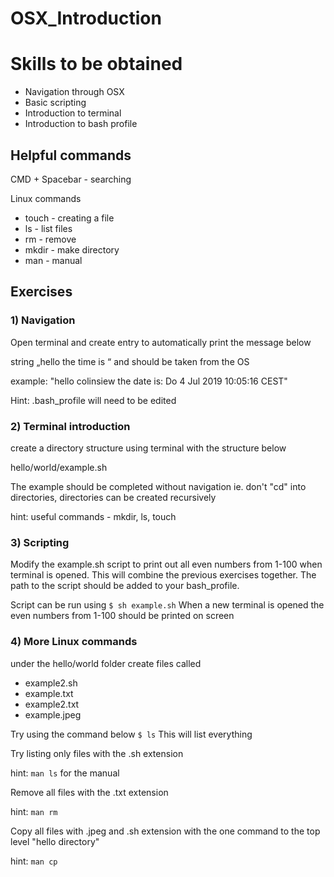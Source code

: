 # OSX_Introduction

# Skills to be obtained
- Navigation through OSX
- Basic scripting
- Introduction to terminal
- Introduction to bash profile

## Helpful commands
CMD + Spacebar - searching

Linux commands

* touch - creating a file
* ls - list files
* rm - remove
* mkdir - make directory
* man <command name> - manual

## Exercises

### 1) Navigation
Open terminal and create entry to automatically print the message below

string „hello <username> the time is <datetime>“
<username> and <datetime> should be taken from the OS

example: "hello colinsiew the date is: Do 4 Jul 2019 10:05:16 CEST"

Hint: .bash_profile will need to be edited

### 2) Terminal introduction
create a directory structure using terminal with the structure below

hello/world/example.sh

The example should be completed without navigation ie. don't "cd" into directories, directories can be created recursively

hint: useful commands - mkdir, ls, touch

### 3) Scripting
Modify the example.sh script to print out all even numbers from 1-100 when terminal is opened. This will combine the previous exercises together. The path to the script should be added to your bash_profile.

Script can be run using 
`
$ sh example.sh
`
When a new terminal is opened the even numbers from 1-100 should be printed on screen

### 4) More Linux commands
under the hello/world folder
create files called 
* example2.sh
* example.txt
* example2.txt
* example.jpeg

Try using the command below
`
$ ls
`
This will list everything

Try listing only files with the .sh extension

hint: `man ls` for the manual

Remove all files with the .txt extension

hint: `man rm`

Copy all files with .jpeg and .sh extension with the one command to the top level "hello directory"

hint: `man cp`


